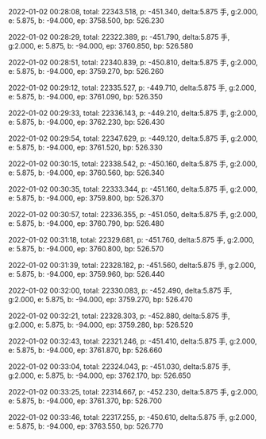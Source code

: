 2022-01-02 00:28:08, total: 22343.518, p: -451.340, delta:5.875 手, g:2.000, e: 5.875, b: -94.000, ep: 3758.500, bp: 526.230

2022-01-02 00:28:29, total: 22322.389, p: -451.790, delta:5.875 手, g:2.000, e: 5.875, b: -94.000, ep: 3760.850, bp: 526.580

2022-01-02 00:28:51, total: 22340.839, p: -450.810, delta:5.875 手, g:2.000, e: 5.875, b: -94.000, ep: 3759.270, bp: 526.260

2022-01-02 00:29:12, total: 22335.527, p: -449.710, delta:5.875 手, g:2.000, e: 5.875, b: -94.000, ep: 3761.090, bp: 526.350

2022-01-02 00:29:33, total: 22336.143, p: -449.210, delta:5.875 手, g:2.000, e: 5.875, b: -94.000, ep: 3762.230, bp: 526.430

2022-01-02 00:29:54, total: 22347.629, p: -449.120, delta:5.875 手, g:2.000, e: 5.875, b: -94.000, ep: 3761.520, bp: 526.330

2022-01-02 00:30:15, total: 22338.542, p: -450.160, delta:5.875 手, g:2.000, e: 5.875, b: -94.000, ep: 3760.560, bp: 526.340

2022-01-02 00:30:35, total: 22333.344, p: -451.160, delta:5.875 手, g:2.000, e: 5.875, b: -94.000, ep: 3759.800, bp: 526.370

2022-01-02 00:30:57, total: 22336.355, p: -451.050, delta:5.875 手, g:2.000, e: 5.875, b: -94.000, ep: 3760.790, bp: 526.480

2022-01-02 00:31:18, total: 22329.681, p: -451.760, delta:5.875 手, g:2.000, e: 5.875, b: -94.000, ep: 3760.800, bp: 526.570

2022-01-02 00:31:39, total: 22328.182, p: -451.560, delta:5.875 手, g:2.000, e: 5.875, b: -94.000, ep: 3759.960, bp: 526.440

2022-01-02 00:32:00, total: 22330.083, p: -452.490, delta:5.875 手, g:2.000, e: 5.875, b: -94.000, ep: 3759.270, bp: 526.470

2022-01-02 00:32:21, total: 22328.303, p: -452.880, delta:5.875 手, g:2.000, e: 5.875, b: -94.000, ep: 3759.280, bp: 526.520

2022-01-02 00:32:43, total: 22321.246, p: -451.410, delta:5.875 手, g:2.000, e: 5.875, b: -94.000, ep: 3761.870, bp: 526.660

2022-01-02 00:33:04, total: 22324.043, p: -451.030, delta:5.875 手, g:2.000, e: 5.875, b: -94.000, ep: 3762.170, bp: 526.650

2022-01-02 00:33:25, total: 22314.667, p: -452.230, delta:5.875 手, g:2.000, e: 5.875, b: -94.000, ep: 3761.370, bp: 526.700

2022-01-02 00:33:46, total: 22317.255, p: -450.610, delta:5.875 手, g:2.000, e: 5.875, b: -94.000, ep: 3763.550, bp: 526.770
